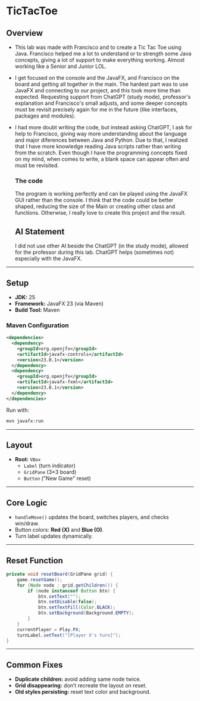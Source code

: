 # TicTacToe

## Overview
- This lab was made with Francisco and to create a Tic Tac Toe using Java.
Francisco helped me a lot to understand or to strength some Java concepts, giving a lot of support to make everything working. Almost working like a Senior and Junior LOL.
- I get focused on the console and the JavaFX, and Francisco on the board and getting all together in the main. The hardest part was to use JavaFX and connecting to our project,
    and this took more time than expected. Requesting support from ChatGPT (study mode), professor's explanation and Francisco's small adjusts, and some deeper concepts must be
    revisit precisely again for me in the future (like interfaces, packages and modules).

- I had more doubt writing the code, but instead asking ChatGPT, I ask for help to Francisco, giving way more understanding about the language and major diferences between Java and Python.
  Due to that, I realized that I have more knowledge reading Java scripts rather than writing from the scratch. Even though I have the programming concepts fixed on my mind, when comes to
  write, a blank space can appear often and must be revisited.

  ### The code
  The program is working perfectly and can be played using the JavaFX GUI rather than the console. I think that the code could be better shaped, reducing the size of the Main or creating other
  class and functions. Otherwise, I really love to create this project and the result.

  ## AI Statement
  I did not use other AI beside the ChatGPT (in the study mode), allowed for the professor during this lab. ChatGPT helps (sometimes not) especially with the JavaFX.




-----------------------------------------------------------------------------------------------------------------------------------------------------------------------------------------------
## Setup
- **JDK:** 25  
- **Framework:** JavaFX 23 (via Maven)  
- **Build Tool:** Maven  

### Maven Configuration
```xml
<dependencies>
  <dependency>
    <groupId>org.openjfx</groupId>
    <artifactId>javafx-controls</artifactId>
    <version>23.0.1</version>
  </dependency>
  <dependency>
    <groupId>org.openjfx</groupId>
    <artifactId>javafx-fxml</artifactId>
    <version>23.0.1</version>
  </dependency>
</dependencies>
```

Run with:
```bash
mvn javafx:run
```

---

## Layout
- **Root:** `VBox`
  - `Label` (turn indicator)
  - `GridPane` (3×3 board)
  - `Button` ("New Game" reset)

---

## Core Logic
- `handleMove()` updates the board, switches players, and checks win/draw.  
- Button colors: **Red (X)** and **Blue (O)**.  
- Turn label updates dynamically.

---

## Reset Function
```java
private void resetBoard(GridPane grid) {
    game.resetGame();
    for (Node node : grid.getChildren()) {
        if (node instanceof Button btn) {
            btn.setText("");
            btn.setDisable(false);
            btn.setTextFill(Color.BLACK);
            btn.setBackground(Background.EMPTY);
        }
    }
    currentPlayer = Play.PX;
    turnLabel.setText("[Player X's turn]");
}
```

---


## Common Fixes
- **Duplicate children:** avoid adding same node twice.  
- **Grid disappearing:** don’t recreate the layout on reset.  
- **Old styles persisting:** reset text color and background.
